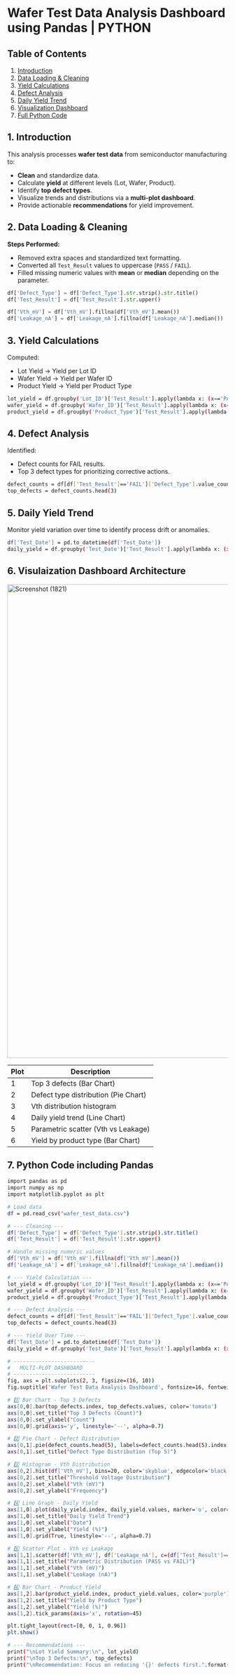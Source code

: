 # Wafer Test Data Analysis Dashboard using Pandas | PYTHON

## Table of Contents 
1. [Introduction](#introduction)
2. [Data Loading & Cleaning](#data-loading--cleaning)
3. [Yield Calculations](#yield-calculations)
4. [Defect Analysis](#defect-analysis)
5. [Daily Yield Trend](#daily-yield-trend)
6. [Visualization Dashboard](#visualization-dashboard)
7. [Full Python Code](#full-python-code)

## 1. Introduction
This analysis processes **wafer test data** from semiconductor manufacturing to:
- **Clean** and standardize data.
- Calculate **yield** at different levels (Lot, Wafer, Product).
- Identify **top defect types**.
- Visualize trends and distributions via a **multi-plot dashboard**.
- Provide actionable **recommendations** for yield improvement.

## 2. Data Loading & Cleaning

**Steps Performed:**
- Removed extra spaces and standardized text formatting.
- Converted all `Test_Result` values to uppercase (`PASS` / `FAIL`).
- Filled missing numeric values with **mean** or **median** depending on the parameter.

```python
df['Defect_Type'] = df['Defect_Type'].str.strip().str.title()
df['Test_Result'] = df['Test_Result'].str.upper()

df['Vth_mV'] = df['Vth_mV'].fillna(df['Vth_mV'].mean())
df['Leakage_nA'] = df['Leakage_nA'].fillna(df['Leakage_nA'].median())
```

## 3. Yield Calculations

Computed:
- Lot Yield → Yield per Lot ID
- Wafer Yield → Yield per Wafer ID
- Product Yield → Yield per Product Type

```bash
lot_yield = df.groupby('Lot_ID')['Test_Result'].apply(lambda x: (x=='PASS').mean() * 100)
wafer_yield = df.groupby('Wafer_ID')['Test_Result'].apply(lambda x: (x=='PASS').mean() * 100)
product_yield = df.groupby('Product_Type')['Test_Result'].apply(lambda x: (x=='PASS').mean() * 100)
```
## 4. Defect Analysis

Identified:
- Defect counts for FAIL results.
- Top 3 defect types for prioritizing corrective actions.

```bash
defect_counts = df[df['Test_Result']=='FAIL']['Defect_Type'].value_counts()
top_defects = defect_counts.head(3)
```

## 5. Daily Yield Trend

Monitor yield variation over time to identify process drift or anomalies.

```bash
df['Test_Date'] = pd.to_datetime(df['Test_Date'])
daily_yield = df.groupby('Test_Date')['Test_Result'].apply(lambda x: (x=='PASS').mean()*100)
```

## 6. Visulaization Dashboard Architecture

<img width="1920" height="1080" alt="Screenshot (1821)" src="https://github.com/user-attachments/assets/59063f3b-3e00-434a-a08f-129911e392d2" />

| Plot | Description                          |
| ---- | ------------------------------------ |
| 1  | Top 3 defects (Bar Chart)            |
| 2  | Defect type distribution (Pie Chart) |
| 3  | Vth distribution histogram           |
| 4  | Daily yield trend (Line Chart)       |
| 5  | Parametric scatter (Vth vs Leakage)  |
| 6  | Yield by product type (Bar Chart)    |

## 7. Python Code including Pandas

```bash
import pandas as pd
import numpy as np
import matplotlib.pyplot as plt

# Load data
df = pd.read_csv("wafer_test_data.csv")

# --- Cleaning ---
df['Defect_Type'] = df['Defect_Type'].str.strip().str.title()
df['Test_Result'] = df['Test_Result'].str.upper()

# Handle missing numeric values
df['Vth_mV'] = df['Vth_mV'].fillna(df['Vth_mV'].mean())
df['Leakage_nA'] = df['Leakage_nA'].fillna(df['Leakage_nA'].median())

# --- Yield Calculation ---
lot_yield = df.groupby('Lot_ID')['Test_Result'].apply(lambda x: (x=='PASS').mean() * 100)
wafer_yield = df.groupby('Wafer_ID')['Test_Result'].apply(lambda x: (x=='PASS').mean() * 100)
product_yield = df.groupby('Product_Type')['Test_Result'].apply(lambda x: (x=='PASS').mean() * 100)

# --- Defect Analysis ---
defect_counts = df[df['Test_Result']=='FAIL']['Defect_Type'].value_counts()
top_defects = defect_counts.head(3)

# --- Yield Over Time ---
df['Test_Date'] = pd.to_datetime(df['Test_Date'])
daily_yield = df.groupby('Test_Date')['Test_Result'].apply(lambda x: (x=='PASS').mean()*100)

# --------------------------
#   MULTI-PLOT DASHBOARD
# --------------------------
fig, axs = plt.subplots(2, 3, figsize=(16, 10))
fig.suptitle('Wafer Test Data Analysis Dashboard', fontsize=16, fontweight='bold')

# 1️⃣ Bar Chart - Top 3 Defects
axs[0,0].bar(top_defects.index, top_defects.values, color='tomato')
axs[0,0].set_title("Top 3 Defects (Count)")
axs[0,0].set_ylabel("Count")
axs[0,0].grid(axis='y', linestyle='--', alpha=0.7)

# 2️⃣ Pie Chart - Defect Distribution
axs[0,1].pie(defect_counts.head(5), labels=defect_counts.head(5).index, autopct='%1.1f%%', startangle=90)
axs[0,1].set_title("Defect Type Distribution (Top 5)")

# 3️⃣ Histogram - Vth Distribution
axs[0,2].hist(df['Vth_mV'], bins=20, color='skyblue', edgecolor='black')
axs[0,2].set_title("Threshold Voltage Distribution")
axs[0,2].set_xlabel("Vth (mV)")
axs[0,2].set_ylabel("Frequency")

# 4️⃣ Line Graph - Daily Yield
axs[1,0].plot(daily_yield.index, daily_yield.values, marker='o', color='green')
axs[1,0].set_title("Daily Yield Trend")
axs[1,0].set_xlabel("Date")
axs[1,0].set_ylabel("Yield (%)")
axs[1,0].grid(True, linestyle='--', alpha=0.7)

# 5️⃣ Scatter Plot - Vth vs Leakage
axs[1,1].scatter(df['Vth_mV'], df['Leakage_nA'], c=(df['Test_Result']=='FAIL'), cmap='coolwarm', alpha=0.7)
axs[1,1].set_title("Parametric Distribution (PASS vs FAIL)")
axs[1,1].set_xlabel("Vth (mV)")
axs[1,1].set_ylabel("Leakage (nA)")

# 6️⃣ Bar Chart - Product Yield
axs[1,2].bar(product_yield.index, product_yield.values, color='purple')
axs[1,2].set_title("Yield by Product Type")
axs[1,2].set_ylabel("Yield (%)")
axs[1,2].tick_params(axis='x', rotation=45)

plt.tight_layout(rect=[0, 0, 1, 0.96])
plt.show()

# --- Recommendations ---
print("\nLot Yield Summary:\n", lot_yield)
print("\nTop 3 Defects:\n", top_defects)
print("\nRecommendation: Focus on reducing '{}' defects first.".format(top_defects.index[0]))
```
























